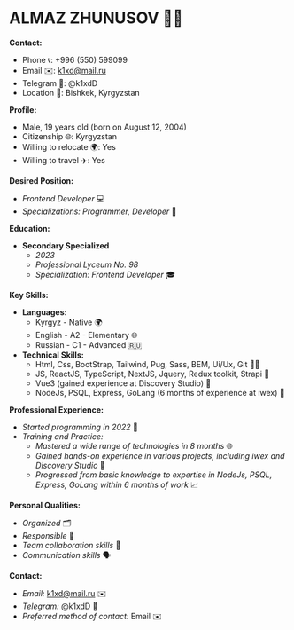 # ALMAZ ZHUNUSOV 👨‍💻

**Contact:**
- Phone 📞: +996 (550) 599099
- Email ✉️: k1xd@mail.ru
- Telegram 💬: @k1xdD
- Location 📍: Bishkek, Kyrgyzstan

**Profile:**
- Male, 19 years old (born on August 12, 2004)
- Citizenship 🌐: Kyrgyzstan
- Willing to relocate 🌍: Yes
- Willing to travel ✈️: Yes

**Desired Position:**
- *Frontend Developer* 💻
- *Specializations: Programmer, Developer* 🚀

**Education:**
- **Secondary Specialized**
  - *2023*
  - *Professional Lyceum No. 98*
  - *Specialization: Frontend Developer* 🎓

**Key Skills:**
- **Languages:**
  - Kyrgyz - Native 🌍
  - English - A2 - Elementary 🌐
  - Russian - C1 - Advanced 🇷🇺
- **Technical Skills:**
  - Html, Css, BootStrap, Tailwind, Pug, Sass, BEM, Ui/Ux, Git 🧑‍💻
  - JS, ReactJS, TypeScript, NextJS, Jquery, Redux toolkit, Strapi 🚀
  - Vue3 (gained experience at Discovery Studio) 🚀
  - NodeJs, PSQL, Express, GoLang (6 months of experience at iwex) 🚀

**Professional Experience:**
- *Started programming in 2022* 🚀
- *Training and Practice:*
  - *Mastered a wide range of technologies in 8 months* 🌐
  - *Gained hands-on experience in various projects, including iwex and Discovery Studio* 🚀
  - *Progressed from basic knowledge to expertise in NodeJs, PSQL, Express, GoLang within 6 months of work* 📈

**Personal Qualities:**
- *Organized* 🗂️
- *Responsible* 🤝
- *Team collaboration skills* 🤖
- *Communication skills* 🗣️

**Contact:**
- *Email:* k1xd@mail.ru ✉️
- *Telegram:* @k1xdD 💬
- *Preferred method of contact:* Email ✉️
